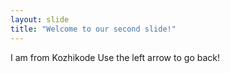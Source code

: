 ```yaml
---
layout: slide
title: "Welcome to our second slide!"
---
```

I am from Kozhikode
Use the left arrow to go back!
